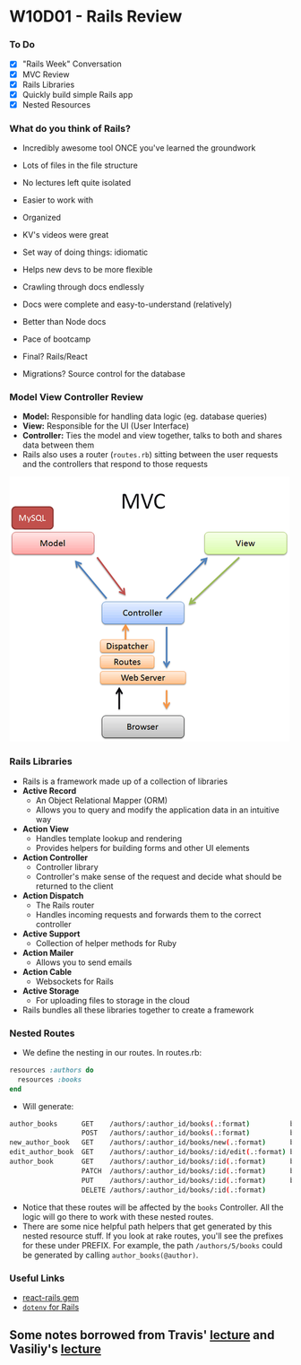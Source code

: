 # W10D01 - Rails Review

### To Do
- [x] "Rails Week" Conversation
- [x] MVC Review
- [x] Rails Libraries
- [x] Quickly build simple Rails app
- [x] Nested Resources

### What do you think of Rails?
* Incredibly awesome tool ONCE you've learned the groundwork
* Lots of files in the file structure
* No lectures left quite isolated
* Easier to work with
* Organized
* KV's videos were great
* Set way of doing things: idiomatic

* Helps new devs to be more flexible
* Crawling through docs endlessly
* Docs were complete and easy-to-understand (relatively)
* Better than Node docs
* Pace of bootcamp

* Final? Rails/React
* Migrations? Source control for the database

### Model View Controller Review
- **Model:** Responsible for handling data logic (eg. database queries)
- **View:** Responsible for the UI (User Interface)
- **Controller:** Ties the model and view together, talks to both and shares data between them
- Rails also uses a router (`routes.rb`) sitting between the user requests and the controllers that respond to those requests

![MVC Diagram](https://raw.githubusercontent.com/tborsa/LighthouseLabs/master/lectures/Week7/Day3/Lecture/assets/mvc-rails.png)

### Rails Libraries
- Rails is a framework made up of a collection of libraries
- **Active Record**
  - An Object Relational Mapper (ORM)
  - Allows you to query and modify the application data in an intuitive way
- **Action View**
  - Handles template lookup and rendering
  - Provides helpers for building forms and other UI elements
- **Action Controller**
  - Controller library
  - Controller's make sense of the request and decide what should be returned to the client
- **Action Dispatch**
  - The Rails router
  - Handles incoming requests and forwards them to the correct controller
- **Active Support**
  - Collection of helper methods for Ruby
- **Action Mailer**
  - Allows you to send emails
- **Action Cable**
  - Websockets for Rails
- **Active Storage**
  - For uploading files to storage in the cloud
- Rails bundles all these libraries together to create a framework

### Nested Routes
* We define the nesting in our routes. In routes.rb:

```ruby
resources :authors do
  resources :books
end
```

* Will generate:

```sh
author_books      GET    /authors/:author_id/books(.:format)          books#index
                  POST   /authors/:author_id/books(.:format)          books#create
new_author_book   GET    /authors/:author_id/books/new(.:format)      books#new
edit_author_book  GET    /authors/:author_id/books/:id/edit(.:format) books#edit
author_book       GET    /authors/:author_id/books/:id(.:format)      books#show
                  PATCH  /authors/:author_id/books/:id(.:format)      books#update
                  PUT    /authors/:author_id/books/:id(.:format)      books#update
                  DELETE /authors/:author_id/books/:id(.:format) 
```

* Notice that these routes will be affected by the `books` Controller. All the logic will go there to work with these nested routes.
* There are some nice helpful path helpers that get generated by this nested resource stuff. If you look at rake routes, you'll see the prefixes for these under PREFIX. For example, the path `/authors/5/books` could be generated by calling `author_books(@author)`.

### Useful Links
- [react-rails gem](https://github.com/reactjs/react-rails)
- [`dotenv` for Rails](https://github.com/bkeepers/dotenv)

## Some notes borrowed from Travis' [lecture](https://github.com/tborsa/lectures/blob/master/week10/day1/notes.md) and Vasiliy's [lecture](https://web.compass.lighthouselabs.ca/activities/433/lectures/3022)
